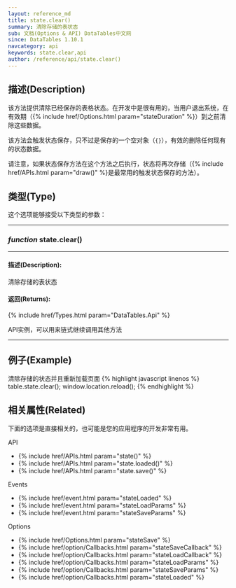 ```yaml
---
layout: reference_md
title: state.clear()
summary: 清除存储的表状态
sub: 文档(Options & API) DataTables中文网
since: DataTables 1.10.1
navcategory: api
keywords: state.clear,api
author: /reference/api/state.clear()
---
```




## 描述(Description)

该方法提供清除已经保存的表格状态。在开发中是很有用的，当用户退出系统，在有效期（{% include href/Options.html param="stateDuration" %}）到之前清除这些数据。

该方法会触发状态保存，只不过是保存的一个空对象（`{}`），有效的删除任何现有的状态数据。

请注意，如果状态保存方法在这个方法之后执行，状态将再次存储（{% include href/APIs.html param="draw()" %}是最常用的触发状态保存的方法）。


## 类型(Type)
这个选项能够接受以下类型的参数：

---
    
### _function_ **state.clear()**   

---

#### 描述(Description):
清除存储的表状态

#### 返回(Returns):
{% include href/Types.html param="DataTables.Api" %}

API实例，可以用来链式继续调用其他方法

--- 
    
## 例子(Example)

清除存储的状态并且重新加载页面
{% highlight javascript linenos %}
table.state.clear();
window.location.reload();
{% endhighlight %}



## 相关属性(Related)
下面的选项是直接相关的，也可能是您的应用程序的开发非常有用。

API

- {% include href/APIs.html param="state()" %}
- {% include href/APIs.html param="state.loaded()" %}
- {% include href/APIs.html param="state.save()" %}

Events

- {% include href/event.html param="stateLoaded" %}
- {% include href/event.html param="stateLoadParams" %}
- {% include href/event.html param="stateSaveParams" %}

Options

- {% include href/Options.html param="stateSave" %}
- {% include href/option/Callbacks.html param="stateSaveCallback" %}
- {% include href/option/Callbacks.html param="stateLoadCallback" %}
- {% include href/option/Callbacks.html param="stateLoadParams" %}
- {% include href/option/Callbacks.html param="stateSaveParams" %}
- {% include href/option/Callbacks.html param="stateLoaded" %}

